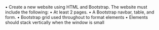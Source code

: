•	Create a new website using HTML and Bootstrap. The website must include the following:
•	At least 2 pages.
•	A Bootstrap navbar, table, and form.
•	Bootstrap grid used throughout to format elements
•	Elements should stack vertically when the window is small
